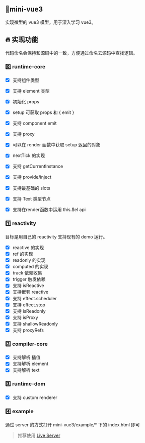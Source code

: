 ## 🌈mini-vue3

实现微型的 vue3 模型，用于深入学习 vue3。

## 🔥 实现功能

代码命名会保持和源码中的一致，方便通过命名去源码中查找逻辑。

### 0️⃣ runtime-core

- [x] 支持组件类型
- [x] 支持 element 类型
- [x] 初始化 props
- [x] setup 可获取 props 和 { emit }
- [x] 支持 component emit
- [x] 支持 proxy
- [x] 可以在 render 函数中获取 setup 返回的对象
- [x] nextTick 的实现
- [x] 支持 getCurrentInstance
- [x] 支持 provide/inject
- [x] 支持最基础的 slots
- [x] 支持 Text 类型节点
- [x] 支持在render函数中运用 this.$el api


### 1️⃣ reactivity

目标是用自己的 reactivity 支持现有的 demo 运行。

- [x] reactive 的实现
- [x] ref 的实现
- [x] readonly 的实现
- [x] computed 的实现
- [x] track 依赖收集
- [x] trigger 触发依赖
- [x] 支持 isReactive
- [x] 支持嵌套 reactive
- [x] 支持 effect.scheduler
- [x] 支持 effect.stop
- [x] 支持 isReadonly
- [x] 支持 isProxy
- [x] 支持 shallowReadonly
- [x] 支持 proxyRefs

### 2️⃣ compiler-core
- [x] 支持解析 插值
- [x] 支持解析 element
- [x] 支持解析 text

### 3️⃣ runtime-dom
- [x] 支持 custom renderer

### 4️⃣ example

通过 server 的方式打开 mini-vue3/example/\* 下的 index.html 即可

>  推荐使用 [Live Server](https://marketplace.visualstudio.com/items?itemName=ritwickdey.LiveServer)
